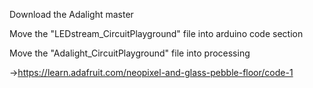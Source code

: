 Download the Adalight master

Move the "LEDstream_CircuitPlayground" file into arduino code section

Move the "Adalight_CircuitPlayground" file into processing


->https://learn.adafruit.com/neopixel-and-glass-pebble-floor/code-1
